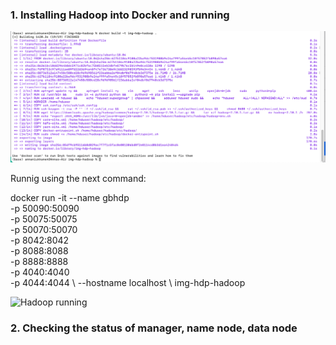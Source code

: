 ### 1. Installing Hadoop into Docker and running

![Hadoop installing](https://github.com/Annassie/BigData-Hadoop/blob/Anna_Niukkanen_task_1/Anna_Niukkanen_task_1/images/hadoop_installing.png)

Runnig using the next command:

docker run -it --name gbhdp \
               -p 50090:50090 \
               -p 50075:50075 \
               -p 50070:50070 \
               -p 8042:8042 \
               -p 8088:8088 \
               -p 8888:8888 \
               -p 4040:4040 \
               -p 4044:4044 \ --hostname localhost \ img-hdp-hadoop

![Hadoop running]()

### 2. Checking the status of manager, name node, data node
